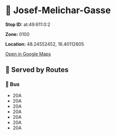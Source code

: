 # 🚉 Josef-Melichar-Gasse


**Stop ID:** at:49:611:0:2

**Zone:** 0100

**Location:** 48.24552452, 16.40112605

[Open in Google Maps](https://www.google.com/maps?q=48.24552452,16.40112605)

## 🚆 Served by Routes

### 🚌 Bus
- 20A
- 20A
- 20A
- 20A
- 20A
- 20A
- 20A